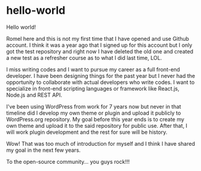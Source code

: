 # hello-world

Hello world!

Romel here and this is not my first time that I have opened and use Github account. I think it was a year ago that I signed up for this account but I only got the test repository and right now I have deleted the old one and created a new test as a refresher course as to what I did last time, LOL.

I miss writing codes and I want to pursue my career as a full front-end developer. I have been designing things for the past year but I never had the opportunity to collaborate with actual developers who write codes. I want to specialize in front-end scripting languages or framework like React.js, Node.js and REST API.

I've been using WordPress from work for 7 years now but never in that timeline did I develop my own theme or plugin and upload it publicly to WordPress.org repository. My goal before this year ends is to create my own theme and upload it to the said repository for public use. After that, I will work plugin development and the rest for sure will be history.

Wow! That was too much of introduction for myself and I think I have shared my goal in the next few years.

To the open-source community... you guys rock!!!
